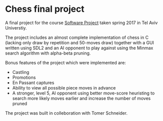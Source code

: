 Chess final project
===================

A final project for the course [Software Project](http://www.cs.tau.ac.il/~roded/courses/soft-project17b.html) taken spring 2017 in Tel Aviv Universtiy.

The project includes an almost complete implementation of chess in C (lacking only draw by repetition and 50-moves draw) together with a GUI written using SDL2 and an AI opponent to play against using the Minmax search algorithm with alpha-beta pruning.

Bonus features of the project which were implemented are:
* Castling
* Promotions
* En Passant captures
* Ability to view all possible piece moves in advance
* A stronger, level 5, AI opponent using better move-score heuristing to search more likely moves earlier and increase the number of moves pruned

The project was built in colleboration with Tomer Schneider.
